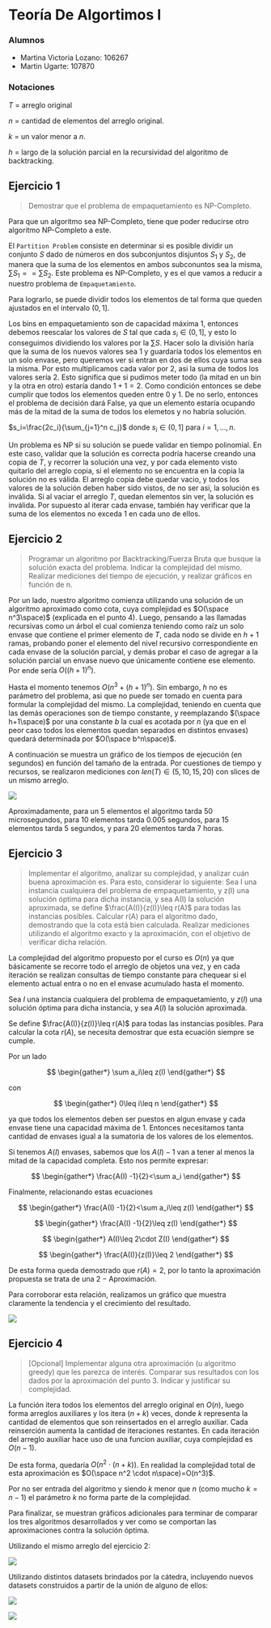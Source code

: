 # Teoría De Algortimos I

### Alumnos

- Martina Victoria Lozano: 106267
- Martin Ugarte: 107870

### Notaciones

$T$ = arreglo original

$n$ = cantidad de elementos del arreglo original.

$k$ = un valor menor a $n$.

$h$ = largo de la solución parcial en la recursividad del algoritmo de backtracking.

## Ejercicio 1

> Demostrar que el problema de empaquetamiento es NP-Completo.

Para que un algoritmo sea NP-Completo, tiene que poder reducirse otro algoritmo NP-Completo a este.

El `Partition Problem` consiste en determinar si es posible dividir un conjunto $S$ dado de números en dos subconjuntos disjuntos $S_1$ y $S_2$, de manera que la suma de los elementos en ambos subconuntos sea la misma, $\sum S_1 == \sum S_2$. Este problema es NP-Completo, y es el que vamos a reducir a nuestro problema de `Empaquetamiento`. 

Para lograrlo, se puede dividir todos los elementos de tal forma que queden ajustados en el intervalo $(0,1]$.

Los bins en empaquetamiento son de capacidad máxima $1$, entonces debemos reescalar los valores de $S$ tal que cada $s_i\in (0,1]$, y esto lo conseguimos dividiendo los valores por la $\sum S$. Hacer solo la división haría que la suma de los nuevos valores sea $1$ y guardaría todos los elementos en un solo envase, pero queremos ver si entran en dos de ellos cuya suma sea la misma. Por esto multiplicamos cada valor por $2$, asi la suma de todos los valores sería $2$. Esto significa que si pudimos meter todo (la mitad en un bin y la otra en otro) estaría dando $1+1=2$. Como condición entonces se debe cumplir que todos los elementos queden entre $0$ y $1$. De no serlo, entonces el problema de decisión dará False, ya que un elemento estaría ocupando más de la mitad de la suma de todos los elemetos y no habría solución.

$s_i=\frac{2c_i}{\sum_{j=1}^n c_j}$ donde $s_i\in(0,1]$ para $i=1,...,n$.

Un problema es NP si su solución se puede validar en tiempo polinomial. En este caso, validar que la solución es correcta podría hacerse creando una copia de $T$, y recorrer la solución una vez, y por cada elemento visto quitarlo del arreglo copia, si el elemento no se encuentra en la copia la solución no es válida. El arreglo copia debe quedar vacio, y todos los valores de la solución deben haber sido vistos, de no ser asi, la solución es inválida. Si al vaciar el arreglo $T$, quedan elementos sin ver, la solución es inválida. Por supuesto al iterar cada envase, también hay verificar que la suma de los elementos no exceda $1$ en cada uno de ellos.

## Ejercicio 2

> Programar un algoritmo por Backtracking/Fuerza Bruta que busque la solución exacta del problema. Indicar la complejidad del mismo. Realizar mediciones del tiempo de ejecución, y realizar gráficos en función de n. 

Por un lado, nuestro algoritmo comienza utilizando una solución de un algoritmo aproximado como cota, cuya complejidad es $O(\space n^3\space)$ (explicada en el punto $4$). Luego, pensando a las llamadas recursivas como un árbol el cual comienza teniendo como raíz un solo envase que contiene el primer elemento de $T$, cada nodo se divide en $h + 1$ ramas, probando poner el elemento del nivel recursivo correspondiente en cada envase de la solución parcial, y demás probar el caso de agregar a la solución parcial un envase nuevo que únicamente contiene ese elemento. Por ende sería $O((h+1)^n)$.

Hasta el momento tenemos $O(n^3 + (h+1)^n)$. Sin embargo, $h$ no es parámetro del problema, asi que no puede ser tomado en cuenta para formular la complejidad del mismo. La complejidad, teniendo en cuenta que las demás operaciones son de tiempo constante, y reemplazando $(\space h+1\space)$ por una constante $b$ la cual es acotada por $n$ (ya que en el peor caso todos los elementos quedan separados en distintos envases) quedará determinada por $O(\space b^n\space)$.

A continuación se muestra un gráfico de los tiempos de ejecución (en segundos) en función del tamaño de la entrada. Por cuestiones de tiempo y recursos, se realizaron mediciones con $len(T)\in(5, 10, 15, 20)$ con slices de un mismo arreglo.

![](/graficos/tiempos_ejecucion.png)

Aproximadamente, para un $5$ elementos el algoritmo tarda $50$ microsegundos, para $10$ elementos tarda $0.005$ segundos, para $15$ elementos tarda $5$ segundos, y para $20$ elementos tarda $7$ horas.

## Ejercicio 3

> Implementar el algoritmo, analizar su complejidad, y analizar cuán buena aproximación es. Para esto, considerar lo siguiente: Sea I una instancia cualquiera del problema de empaquetamiento, y z(I) una solución óptima para dicha instancia, y sea A(I) la solución aproximada, se define $\frac{A(I)}{z(I)}\leq r(A)$  para todas las instancias posibles. Calcular r(A) para el algoritmo dado, demostrando que la cota está bien calculada. Realizar mediciones utilizando el algoritmo exacto y la aproximación, con el objetivo de verificar dicha relación.

La complejidad del algoritmo propuesto por el curso es $O(n)$ ya que básicamente se recorre todo el arreglo de objetos una vez, y en cada iteración se realizan consultas de tiempo constante para chequear si el elemento actual entra o no en el envase acumulado hasta el momento.

Sea $I$ una instancia cualquiera del problema de empaquetamiento, y $z(I)$ una solución óptima para dicha instancia, y sea $A(I)$ la solución aproximada.

Se define $\frac{A(I)}{z(I)}\leq r(A)$ para todas las instancias posibles. Para calcular la cota $r(A)$, se necesita demostrar que esta ecuación siempre se cumple.

Por un lado

$$
\begin{gather*}
\sum a_i\leq z(I)
\end{gather*}
$$

con

$$
\begin{gather*}
0\leq i\leq n
\end{gather*}
$$

ya que todos los elementos deben ser puestos en algun envase y cada envase tiene una capacidad máxima de $1$. Entonces necesitamos tanta cantidad de envases igual a la sumatoria de los valores de los elementos.

Si tenemos $A(I)$ envases, sabemos que los $A(I)-1$ van a tener al menos la mitad de la capacidad completa. Esto nos permite expresar:

$$
\begin{gather*}
\frac{A(I) -1}{2}<\sum a_i
\end{gather*}
$$

Finalmente, relacionando estas ecuaciones

$$
\begin{gather*}
\frac{A(I) -1}{2}<\sum a_i\leq z(I)
\end{gather*}
$$

$$
\begin{gather*}
\frac{A(I) -1}{2}\leq z(I)
\end{gather*}
$$

$$
\begin{gather*}
A(I)\leq 2\cdot Z(I)
\end{gather*}
$$

$$
\begin{gather*}
\frac{A(I)}{z(I)}\leq 2
\end{gather*}
$$

De esta forma queda demostrado que $r(A)=2$, por lo tanto la aproximación propuesta se trata de una $2-\text{Aproximación}$.

Para corroborar esta relación, realizamos un gráfico que muestra claramente la tendencia y el crecimiento del resultado.

![](/graficos/punto_3.png)


## Ejercicio 4

> [Opcional] Implementar alguna otra aproximación (u algoritmo greedy) que les parezca de interés. Comparar sus resultados con los dados por la aproximación del punto 3. Indicar y justificar su complejidad.

La función itera todos los elementos del arreglo original en $O(n)$, luego forma arreglos auxiliares y los itera $(n + k)$ veces, donde $k$ representa la cantidad de elementos que son reinsertados en el arreglo auxiliar. Cada reinserción aumenta la cantidad de iteraciones restantes. En cada iteración del arreglo auxiliar hace uso de una funcion auxiliar, cuya complejidad es $O(n-1)$. 

De esta forma, quedaría $O(n^2\cdot (n+k))$. En realidad la complejidad total de esta aproximación es $O(\space n^2 \cdot n\space)=O(n^3)$.

Por no ser entrada del algoritmo y siendo $k$ menor que $n$ (como mucho $k=n-1$) el parámetro $k$ no forma parte de la complejidad.

Para finalizar, se muestran gráficos adicionales para terminar de comparar los tres algoritmos desarrollados y ver como se comportan las aproximaciones contra la solución óptima.

Utilizando el mismo arreglo del ejercicio $2$:

![](/graficos/cantidad_envases.png)

Utilizando distintos datasets brindados por la cátedra, incluyendo nuevos datasets construidos a partir de la unión de alguno de ellos:

![](/graficos/tiempos_aprox.png)

![](/graficos/envases_aprox.png)